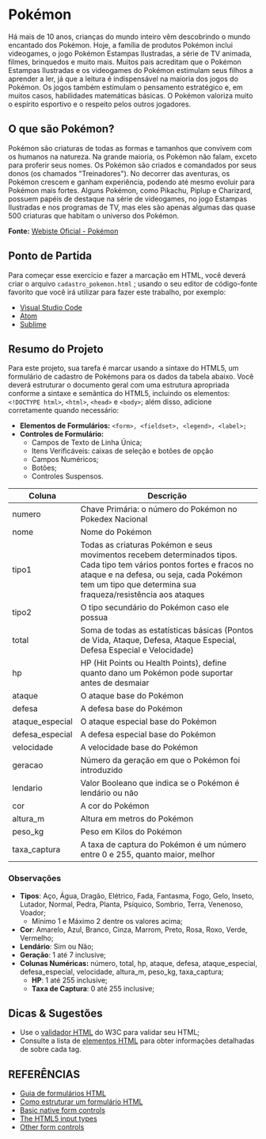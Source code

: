 # Pokémon

Há mais de 10 anos, crianças do mundo inteiro vêm descobrindo o mundo encantado dos Pokémon. Hoje, a família de produtos Pokémon inclui videogames, o jogo Pokémon Estampas Ilustradas, a série de TV animada, filmes, brinquedos e muito mais. Muitos pais acreditam que o Pokémon Estampas Ilustradas e os videogames do Pokémon estimulam seus filhos a aprender a ler, já que a leitura é indispensável na maioria dos jogos do Pokémon. Os jogos também estimulam o pensamento estratégico e, em muitos casos, habilidades matemáticas básicas. O Pokémon valoriza muito o espírito esportivo e o respeito pelos outros jogadores.

## O que são Pokémon?

Pokémon são criaturas de todas as formas e tamanhos que convivem com os humanos na natureza. Na grande maioria, os Pokémon não falam, exceto para proferir seus nomes. Os Pokémon são criados e comandados por seus donos (os chamados "Treinadores"). No decorrer das aventuras, os Pokémon crescem e ganham experiência, podendo até mesmo evoluir para Pokémon mais fortes. Alguns Pokémon, como Pikachu, Piplup e Charizard, possuem papéis de destaque na série de videogames, no jogo Estampas Ilustradas e nos programas de TV, mas eles são apenas algumas das quase 500 criaturas que habitam o universo dos Pokémon.

**Fonte:** [Webiste Oficial - Pokémon](https://www.pokemon.com/br/guia-para-pais/)

## Ponto de Partida

Para começar esse exercício e fazer a marcação em HTML, você deverá criar o arquivo `cadastro_pokemon.html` ; usando o seu editor de código-fonte favorito que você irá utilizar para fazer este trabalho, por exemplo:

* [Visual Studio Code](https://code.visualstudio.com/)
* [Atom](https://atom.io/)
* [Sublime](sublimetext.com)

## Resumo do Projeto

Para este projeto, sua tarefa é marcar usando a sintaxe do HTML5, um formulário de cadastro de Pokémons para os dados da tabela abaixo. Você deverá estruturar o documento geral com uma estrutura apropriada conforme a sintaxe e semântica do HTML5, incluindo os elementos: `<!DOCTYPE html>`, `<html>`, `<head>` e `<body>`; além disso, adicione corretamente quando necessário:

* **Elementos de Formulários:** `<form>, <fieldset>, <legend>, <label>;`
* **Controles de Formulário:**
    * Campos de Texto de Linha Única;
    * Itens Verificáveis: caixas de seleção e botões de opção
    * Campos Numéricos;
    * Botões;
    * Controles Suspensos.



| Coluna          | Descrição                                                                                                                                                                                                                        |
|-----------------|----------------------------------------------------------------------------------------------------------------------------------------------------------------------------------------------------------------------------------|
| numero          | Chave Primária: o número do Pokémon no Pokedex Nacional                                                                                                                                                                          |
| nome            | Nome do Pokémon                                                                                                                                                                                                                  |
| tipo1           | Todas as criaturas Pokémon e seus movimentos recebem determinados tipos. Cada tipo tem vários pontos fortes e fracos no ataque e na defesa, ou seja, cada Pokémon tem um tipo que determina sua fraqueza/resistência aos ataques |
| tipo2           | O tipo secundário do Pokémon caso ele possua                                                                                                                                                                                     |
| total           | Soma de todas as estatísticas básicas (Pontos de Vida, Ataque, Defesa, Ataque Especial, Defesa Especial e Velocidade)                                                                                                            |
| hp              | HP (Hit Points ou Health Points), define quanto dano um Pokémon pode suportar antes de desmaiar                                                                                                                                  |
| ataque          | O ataque base do Pokémon                                                                                                                                                                                                         |
| defesa          | A defesa base do Pokémon                                                                                                                                                                                                         |
| ataque_especial | O ataque especial base do Pokémon                                                                                                                                                                                                |
| defesa_especial | A defesa especial base do Pokémon                                                                                                                                                                                                |
| velocidade      | A velocidade base do Pokémon                                                                                                                                                                                                     |
| geracao         | Número da geração em que o Pokémon foi introduzido                                                                                                                                                                               |
| lendario        | Valor Booleano que indica se o Pokémon é lendário ou não                                                                                                                                                                         |
| cor             | A cor do Pokémon                                                                                                                                                                                                                 |
| altura_m        | Altura em metros do Pokémon                                                                                                                                                                                                      |
| peso_kg         | Peso em Kilos do Pokémon                                                                                                                                                                                                         |
| taxa_captura | A taxa de captura do Pokémon é um número entre 0 e 255, quanto maior, melhor |

### Observações

* **Tipos**: Aço, Água, Dragão, Elétrico, Fada,  Fantasma, Fogo, Gelo, Inseto,  Lutador, Normal, Pedra, Planta, Psíquico, Sombrio, Terra, Venenoso, Voador;
    * Mínimo 1 e Máximo 2 dentre os valores acima;
* **Cor**: Amarelo, Azul, Branco, Cinza, Marrom, Preto, Rosa, Roxo, Verde, Vermelho;
* **Lendário**: Sim ou Não;
* **Geração**: 1 até 7 inclusive;
* **Colunas Numéricas:** número, total, hp, ataque, defesa, ataque_especial, defesa_especial, velocidade, altura_m, peso_kg, taxa_captura;
    * **HP**: 1 até 255 inclusive;
    * **Taxa de Captura**: 0 até 255 inclusive;




## Dicas & Sugestões

* Use o [validador HTML](https://validator.w3.org/) do W3C para validar seu HTML;
* Consulte a lista de [elementos HTML](https://developer.mozilla.org/pt-BR/docs/Web/HTML/Element) para obter informações detalhadas de sobre cada tag.



## REFERÊNCIAS

* [Guia de formulários HTML](https://developer.mozilla.org/pt-BR/docs/Web/Guide/HTML/Forms)
* [Como estruturar um formulário HTML](https://developer.mozilla.org/pt-BR/docs/Web/Guide/HTML/Forms/How_to_structure_an_HTML_form)
* [Basic native form controls](https://developer.mozilla.org/en-US/docs/Learn/Forms/Basic_native_form_controls)
* [The HTML5 input types](https://developer.mozilla.org/en-US/docs/Learn/Forms/HTML5_input_types)
* [Other form controls](https://developer.mozilla.org/en-US/docs/Learn/Forms/Other_form_controls)

